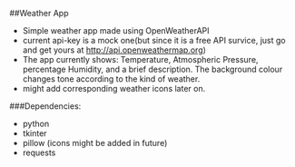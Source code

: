 ##Weather App

- Simple weather app made using OpenWeatherAPI
- current api-key is a mock one(but since it is a free API survice, just go and get yours at <http://api.openweathermap.org>)
- The app currently shows: Temperature, Atmospheric Pressure, percentage Humidity, and a brief description. The background colour changes tone according to the kind of weather. 
- might add corresponding weather icons later on.

###Dependencies:
- python
- tkinter
- pillow
  (icons might be added in future)
- requests
